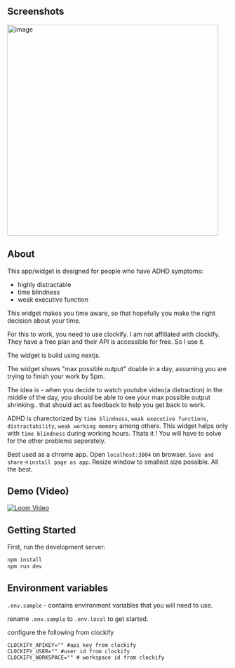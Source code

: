 ## Screenshots
<img width="481" alt="image" src="https://github.com/user-attachments/assets/543d9106-31fa-4e2f-922c-13e2e21fa6df">

## About
This app/widget is designed for people who have ADHD symptoms: 
- highly distractable
- time blindness
- weak executive function

This widget makes you time aware, so that hopefully you make the right decision about your time. 

For this to work, you need to use clockify. I am not affiliated with clockify. They have a free plan and their API is accessible for free. So I use it. 

The widget is build using nextjs. 

The widget shows "max possible output" doable in a day, assuming you are trying to finish your work by 5pm. 

The idea is - when you decide to watch youtube video(a distraction) in the middle of the day, you should be able to see your max possible output shrinking.. that should act as feedback to help you get back to work. 

ADHD is charectorized by `time blindness`, `weak executive functions`, `distractability`, `weak working memory` among others. This widget helps only with `time blindness` during working hours. Thats it ! You will have to solve for the other problems seperately. 

Best used as a chrome app. Open `localhost:3004` on browser. `Save and share`->`install page as app`. Resize window to smallest size possible. All the best. 

## Demo (Video)

[![Loom Video](https://cdn.loom.com/sessions/thumbnails/519e4a0c1b1f4916aa1e5013b939fd87-6726577a5fbce6e3-full-play.gif)](https://www.loom.com/share/519e4a0c1b1f4916aa1e5013b939fd87)


## Getting Started

First, run the development server:

```bash {"id":"01J4V6QAQZC005W3RCZWYPYA4E"}
npm install
npm run dev
```

## Environment variables

`.env.sample` - contains environment variables that you will need to use. 

rename `.env.sample` to `.env.local` to get started. 

configure the following from clockify
```
CLOCKIFY_APIKEY="" #api key from clockify
CLOCKIFY_USER="" #user id from clockify
CLOCKIFY_WORKSPACE="" # workspace id from clockify
```
